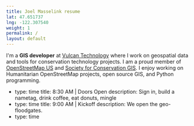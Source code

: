 ```yaml
---
title: Joel Masselink resume
lat: 47.651737
lng: -122.307540
weight: 1
permalink: /
layout: default
---
```


I'm a **GIS developer** at [Vulcan Technology](http://www.vulcan.com/technology) where I work on geospatial data and tools for conservation technology projects.
I am a proud member of [OpenStreetMap US](http://openstreetmap.org) and [Society for Conservation GIS](http://scgis.org).
I enjoy working on Humanitarian OpenStreetMap projects, open source GIS, and Python programming.


  -
    type: time
    title: 8:30 AM | Doors Open
    description: Sign in, build a nametag, drink coffee, eat donuts, mingle
  -
    type: time
    title: 9:00 AM | Kickoff
    description: We open the geo-floodgates.
  -
    type: time
